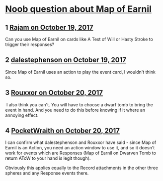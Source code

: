 # [Noob question about Map of Earnil](https://community.fantasyflightgames.com/topic/261212-noob-question-about-map-of-earnil/)

## 1 [Rajam on October 19, 2017](https://community.fantasyflightgames.com/topic/261212-noob-question-about-map-of-earnil/?do=findComment&comment=3034507)

Can you use Map of Earnil on cards like A Test of Will or Hasty Stroke to trigger their responses?

## 2 [dalestephenson on October 19, 2017](https://community.fantasyflightgames.com/topic/261212-noob-question-about-map-of-earnil/?do=findComment&comment=3034758)

Since Map of Earnil uses an action to play the event card, I wouldn't think so.

## 3 [Rouxxor on October 20, 2017](https://community.fantasyflightgames.com/topic/261212-noob-question-about-map-of-earnil/?do=findComment&comment=3034963)

 I also think you can't. You will have to choose a dwarf tomb to bring the event in hand. And you need to do this before knowing if it where an annoying effect.

## 4 [PocketWraith on October 20, 2017](https://community.fantasyflightgames.com/topic/261212-noob-question-about-map-of-earnil/?do=findComment&comment=3035096)

I can confirm what dalestephenson and Rouxxor have said - since Map of Earnil is an Action, you need an action window to use it, and so it doesn't work for events which are Responses (Map of Earnil on Dwarven Tomb to return AToW to your hand is legit though).

Obviously this applies equally to the Record attachments in the other three spheres and any Response events there.

